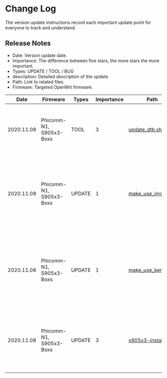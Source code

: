 # Change Log
The version update instructions record each important update point for everyone to track and understand.

## Release Notes
- Date: Version update date.
- Importance: The difference between five stars, the more stars the more important.
- Types: UPDATE / TOOL / BUG
- description: Detailed description of the update.
- Path: Link to related files.
- Firmware: Targeted OpenWrt firmware.

| Date | Firmware | Types | Importance | Path | description |
| ---- | ---- | ---- | ---- | ---- | ---- |
| 2020.11.08 | Phicomm-N1, S905x3-Boxs | TOOL | 3 | [update_dtb.sh](https://github.com/ophub/op/blob/main/router/phicomm_n1/build_kernel/update_dtb.sh) | Update kernel.tar.xz files in the kernel directory with the latest dtb file. |
| 2020.11.08 | Phicomm-N1, S905x3-Boxs | UPDATE | 1 | [make_use_img.sh](https://github.com/ophub/op/blob/main/router/phicomm_n1/build_kernel/make_use_img.sh) | When the kernel is extracted, if the file lacks a key *.dtb file, the supplement will be extracted from the dtb library. |
| 2020.11.08 | Phicomm-N1, S905x3-Boxs | UPDATE | 1 | [make_use_kernel.sh](https://github.com/ophub/op/blob/main/router/phicomm_n1/build_kernel/make_use_kernel.sh) | When the kernel is extracted, if the file lacks a key *.dtb file, the supplement will be extracted from the dtb library. |
| 2020.11.08 | Phicomm-N1, S905x3-Boxs | UPDATE | 3 | [s905x3-install.sh](https://github.com/ophub/op/blob/main/router/phicomm_n1/install-program/files/s905x3-install.sh) | Added that if the dtb file is missing during installation, the download path will be prompted. |
